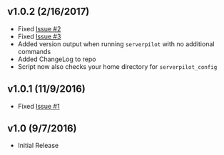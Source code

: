 ## v1.0.2 (2/16/2017)
* Fixed [Issue #2](https://github.com/kodie/serverpilot-shell/issues/2)
* Fixed [Issue #3](https://github.com/kodie/serverpilot-shell/issues/3)
* Added version output when running `serverpilot` with no additional commands
* Added ChangeLog to repo
* Script now also checks your home directory for `serverpilot_config`

## v1.0.1 (11/9/2016)
* Fixed [Issue #1](https://github.com/kodie/serverpilot-shell/issues/1)

## v1.0 (9/7/2016)
* Initial Release
